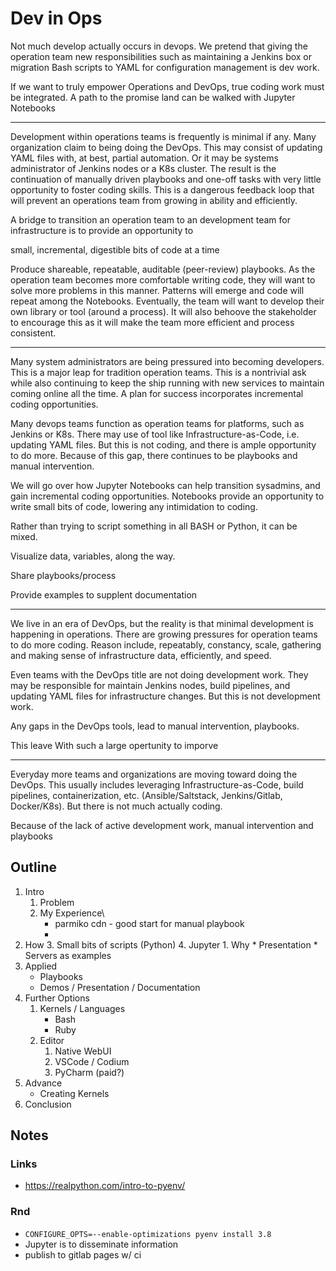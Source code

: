 # Dev in Ops

Not much develop actually occurs in devops. We pretend that giving the operation team new responsibilities such as maintaining a Jenkins box or migration Bash scripts to YAML for configuration management is dev work.

If we want to truly empower Operations and DevOps, true coding work must be integrated. A path to the promise land can be walked with Jupyter Notebooks

---
Development within operations teams is frequently is minimal if any. Many organization claim to being doing the DevOps. This may consist of updating YAML files with, at best, partial automation. Or it may be systems administrator of Jenkins nodes or a K8s cluster. The result is the continuation of manually driven playbooks and one-off tasks with very little opportunity to foster coding skills. This is a dangerous feedback loop that will prevent an operations team from growing in ability and efficiently.

A bridge to transition an operation team to an development team for infrastructure  is to provide an opportunity to 

small, incremental, digestible bits of code at a time

Produce shareable, repeatable, auditable (peer-review) playbooks. As the operation team becomes more comfortable writing code, they will want to solve more problems in this manner. Patterns will emerge and code will repeat among the Notebooks. Eventually, the team will want to develop their own library or tool (around a process). It will also behoove the stakeholder to encourage this as it will make the team more efficient and process consistent.

---

Many system administrators are being pressured into becoming developers. This is a major leap for tradition operation teams. This is a nontrivial ask while also continuing to keep the ship running with new services to maintain coming online all the time. A plan for success incorporates incremental coding opportunities.

Many devops teams function as operation teams for platforms, such as Jenkins or K8s. There may use of tool like Infrastructure-as-Code, i.e. updating YAML files. But this is not coding, and there is ample opportunity to do more. Because of this gap, there continues to be playbooks and manual intervention.

We will go over how Jupyter Notebooks can help transition sysadmins, and gain incremental coding opportunities. 
Notebooks provide an opportunity to write small bits of code, lowering any intimidation to coding.

Rather than trying to script something in all BASH or Python, it can be mixed.

Visualize data, variables, along the way.

Share playbooks/process

Provide examples to supplent documentation

---

We live in an era of DevOps, but the reality is that minimal development is happening in operations. There are growing pressures for operation teams to do more coding. Reason include, repeatably, constancy, scale, gathering and making sense of infrastructure data, efficiently, and speed.

Even teams with the DevOps title are not doing development work. They may be responsible for maintain Jenkins nodes, build pipelines, and updating YAML files for infrastructure changes. But this is not development work.

Any gaps in the DevOps tools, lead to manual intervention, playbooks.

This leave 
With such a large opertunity to imporve

---

Everyday more teams and organizations are moving toward doing the DevOps. This usually includes leveraging Infrastructure-as-Code, build pipelines, containerization, etc. (Ansible/Saltstack, Jenkins/Gitlab, Docker/K8s). But there is not much actually coding.

Because of the lack of active development work, manual intervention and playbooks



## Outline
1. Intro
	1. Problem
	2. My Experience\
		* parmiko cdn - good start for manual playbook
		*  
2. How
	3. Small bits of scripts (Python)
	4. Jupyter
		1. Why
			* Presentation
			* Servers as examples
3. Applied
	* Playbooks
	* Demos / Presentation / Documentation
4. Further Options
	1. Kernels / Languages
		* Bash
		* Ruby
	2. Editor
		1. Native WebUI
		2. VSCode / Codium
		3. PyCharm (paid?)
5. Advance
	* Creating Kernels
6. Conclusion

## Notes

### Links
* https://realpython.com/intro-to-pyenv/

### Rnd

* ```CONFIGURE_OPTS=--enable-optimizations pyenv install 3.8```
* Jupyter is to disseminate information
* publish to gitlab pages w/ ci
<!--stackedit_data:
eyJoaXN0b3J5IjpbMTg5NzkxMDIxMCwtMTk2OTgwNzE5NSwtMz
c0ODYxNTA4LC03MDM0Nzg4NDgsMTU2MDM5NDMwOCwtMTE5MDMy
OTgxNywtMTExNjY1MDgyOCwtNzQzMTk0NTMwLC04MjA3OTU0Nj
YsLTQ5ODAwMDk2NywxMjM4Mzc2NzkxLDE2NTA4OTYwNSw3NDg5
NDk1MTFdfQ==
-->